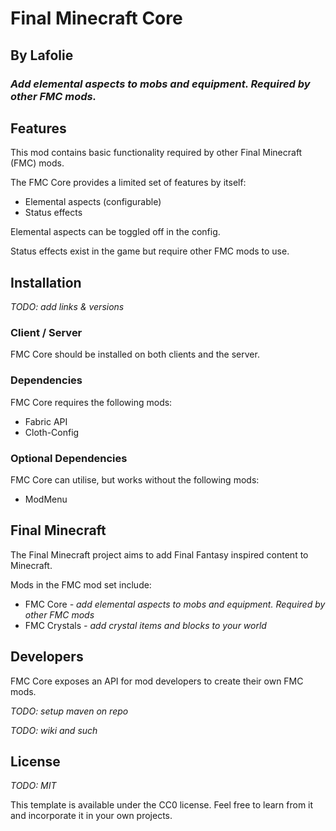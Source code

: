 # Final Minecraft Core
## By Lafolie

### *Add elemental aspects to mobs and equipment. Required by other FMC mods.*

## Features

This mod contains basic functionality required by other Final Minecraft (FMC) mods.

The FMC Core provides a limited set of features by itself:

* Elemental aspects (configurable)
* Status effects

Elemental aspects can be toggled off in the config.

Status effects exist in the game but require other FMC mods to use.

## Installation

*TODO: add links & versions*

### Client / Server

FMC Core should be installed on both clients and the server.

### Dependencies

FMC Core requires the following mods:
* Fabric API
* Cloth-Config

### Optional Dependencies

FMC Core can utilise, but works without the following mods:
* ModMenu

## Final Minecraft

The Final Minecraft project aims to add Final Fantasy inspired content to Minecraft.

Mods in the FMC mod set include:

* FMC Core *- add elemental aspects to mobs and equipment. Required by other FMC mods*
* FMC Crystals *- add crystal items and blocks to your world*

## Developers

FMC Core exposes an API for mod developers to create their own FMC mods.

*TODO: setup maven on repo*

*TODO: wiki and such*

## License

*TODO: MIT*

This template is available under the CC0 license. Feel free to learn from it and incorporate it in your own projects.
